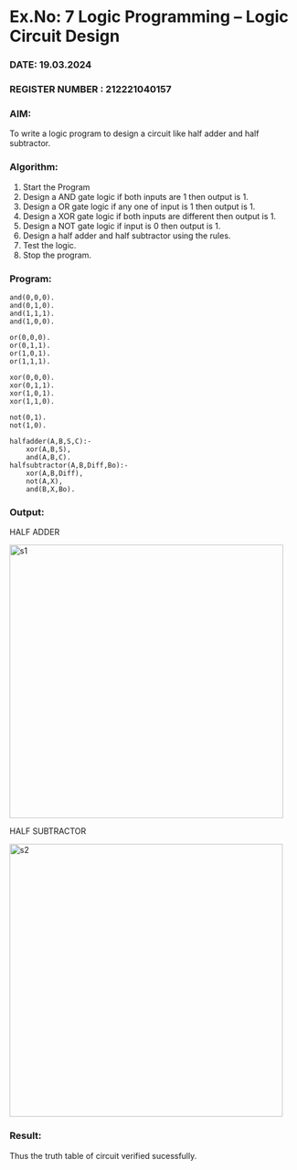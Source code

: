 # Ex.No: 7  Logic Programming –  Logic Circuit Design
### DATE: 19.03.2024                                                                           
### REGISTER NUMBER : 212221040157
### AIM: 
To write a logic program to design a circuit like half adder and half subtractor.
###  Algorithm:
1. Start the Program
2. Design a AND gate logic if both inputs are 1 then output is 1.
3. Design a OR gate logic if any one of input is 1 then output is 1.
4. Design a XOR gate logic if both inputs are different then output is 1.
5. Design a NOT gate logic if input is 0 then output is 1.
6. Design a half adder and half subtractor using the rules.
7. Test the logic.
8. Stop the program.

### Program:

```
and(0,0,0).
and(0,1,0).
and(1,1,1).
and(1,0,0).

or(0,0,0).
or(0,1,1).
or(1,0,1).
or(1,1,1).

xor(0,0,0).
xor(0,1,1).
xor(1,0,1).
xor(1,1,0).

not(0,1).
not(1,0).

halfadder(A,B,S,C):-
    xor(A,B,S),
    and(A,B,C).
halfsubtractor(A,B,Diff,Bo):-
    xor(A,B,Diff),
    not(A,X),
    and(B,X,Bo).
```

### Output:

HALF ADDER

<img width="479" alt="s1" src="https://github.com/SmritiManikand/AI_Lab_2023-24/assets/113674204/09b3f67f-b7e6-47a1-b3a4-8f844d0331dd">

HALF SUBTRACTOR

<img width="478" alt="s2" src="https://github.com/SmritiManikand/AI_Lab_2023-24/assets/113674204/7774a360-2c84-417a-9652-2b2e4ac1a334">

### Result:
Thus the truth table of circuit verified sucessfully.
